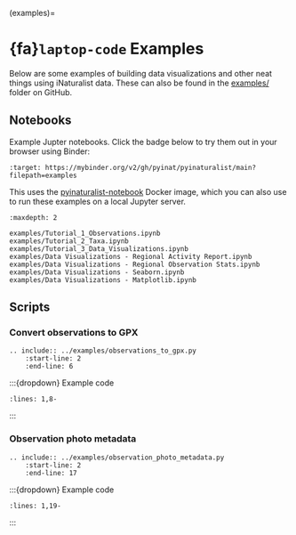 (examples)=
# {fa}`laptop-code` Examples
Below are some examples of building data visualizations and other neat things using
iNaturalist data. These can also be found in the
[examples/](https://github.com/pyinat/pyinaturalist/tree/main/examples) folder on GitHub.

## Notebooks
Example Jupter notebooks. Click the badge below to try them out in your browser using Binder:

```{image} https://mybinder.org/badge_logo.svg
:target: https://mybinder.org/v2/gh/pyinat/pyinaturalist/main?filepath=examples
```

This uses the
[pyinaturalist-notebook](https://github.com/JWCook/pyinaturalist-notebook)
Docker image, which you can also use to run these examples on a local Jupyter server.

```{toctree}
:maxdepth: 2

examples/Tutorial_1_Observations.ipynb
examples/Tutorial_2_Taxa.ipynb
examples/Tutorial_3_Data_Visualizations.ipynb
examples/Data Visualizations - Regional Activity Report.ipynb
examples/Data Visualizations - Regional Observation Stats.ipynb
examples/Data Visualizations - Seaborn.ipynb
examples/Data Visualizations - Matplotlib.ipynb
```

<!--
TODO: Can't generate thumbnails for Altair visualizations
.. nbgallery::
:caption: This is a thumbnail gallery
:name: nb-gallery
-->


## Scripts

### Convert observations to GPX
```{eval-rst}
.. include:: ../examples/observations_to_gpx.py
    :start-line: 2
    :end-line: 6
```

:::{dropdown} Example code

```{literalinclude} ../examples/observations_to_gpx.py
:lines: 1,8-
```
:::

### Observation photo metadata
```{eval-rst}
.. include:: ../examples/observation_photo_metadata.py
    :start-line: 2
    :end-line: 17
```

:::{dropdown} Example code

```{literalinclude} ../examples/observation_photo_metadata.py
:lines: 1,19-
```
:::
